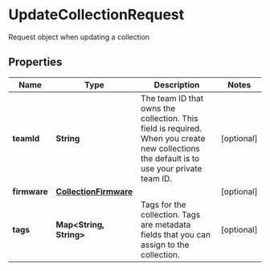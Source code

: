 

# UpdateCollectionRequest

Request object when updating a collection

## Properties

Name | Type | Description | Notes
------------ | ------------- | ------------- | -------------
**teamId** | **String** | The team ID that owns the collection. This field is required. When you create new collections the default is to use your private team ID. |  [optional]
**firmware** | [**CollectionFirmware**](CollectionFirmware.md) |  |  [optional]
**tags** | **Map&lt;String, String&gt;** | Tags for the collection. Tags are metadata fields that you can assign to the collection. |  [optional]



